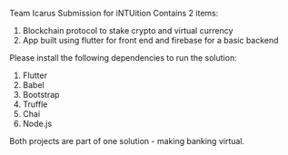 Team Icarus Submission for iNTUition Contains 2 items:

1. Blockchain protocol to stake crypto and virtual currency
2. App built using flutter for front end and firebase for a basic backend

Please install the following dependencies to run the solution:
1. Flutter
2. Babel
3. Bootstrap
4. Truffle
5. Chai
6. Node.js

Both projects are part of one solution - making banking virtual.
